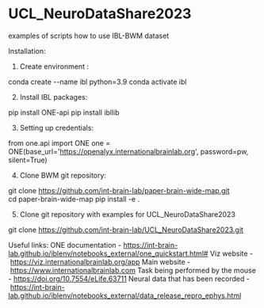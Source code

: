 # UCL_NeuroDataShare2023
examples of scripts how to use IBL-BWM dataset

Installation:
1. Create environment :

conda create --name ibl python=3.9
conda activate ibl

2. Install IBL packages:

pip install ONE-api
pip install ibllib

3. Setting up credentials:

from one.api import ONE
one = ONE(base_url='https://openalyx.internationalbrainlab.org', password=pw, silent=True)

4. Clone BWM  git repository:

git clone https://github.com/int-brain-lab/paper-brain-wide-map.git
cd paper-brain-wide-map
pip install -e .

5. Clone git repository with examples for UCL_NeuroDataShare2023

git clone https://github.com/int-brain-lab/UCL_NeuroDataShare2023.git

Useful links:
ONE documentation - https://int-brain-lab.github.io/iblenv/notebooks_external/one_quickstart.html#
Viz website - https://viz.internationalbrainlab.org/app
Main website - https://www.internationalbrainlab.com
Task being performed by the mouse - https://doi.org/10.7554/eLife.63711
Neural data that has been recorded - https://int-brain-lab.github.io/iblenv/notebooks_external/data_release_repro_ephys.html

